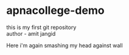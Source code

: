 # apnacollege-demo
this is my first git repository </br>
author - amit jangid

Here i'm again smashing my head against wall
